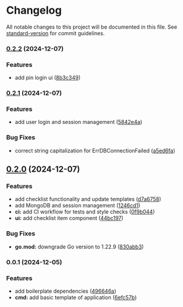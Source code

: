 # Changelog

All notable changes to this project will be documented in this file. See [standard-version](https://github.com/conventional-changelog/standard-version) for commit guidelines.

### [0.2.2](https://github.com/timenglesf/bike-checkover-checklist/compare/v0.2.1...v0.2.2) (2024-12-07)


### Features

* add pin login ui ([8b3c349](https://github.com/timenglesf/bike-checkover-checklist/commit/8b3c349d2bf7e904f9f5368d4ecbdc883b9854bf))

### [0.2.1](https://github.com/timenglesf/bike-checkover-checklist/compare/v0.2.0...v0.2.1) (2024-12-07)


### Features

* add user login and session management ([5842e4a](https://github.com/timenglesf/bike-checkover-checklist/commit/5842e4a4f3874dd533f85fe3f73a5989e67b087e))


### Bug Fixes

* correct string capitalization for ErrDBConnectionFailed ([a5ed6fa](https://github.com/timenglesf/bike-checkover-checklist/commit/a5ed6fa96a2bc33f91fcee989268329ee55c99cb))

## [0.2.0](https://github.com/timenglesf/bike-checkover-checklist/compare/v0.0.1...v0.2.0) (2024-12-07)


### Features

* add checklist functionality and update templates ([d7a6758](https://github.com/timenglesf/bike-checkover-checklist/commit/d7a6758d81c7f18a9179581e0fbba28e097ae17b))
* add MongoDB and session management ([1246cd1](https://github.com/timenglesf/bike-checkover-checklist/commit/1246cd19a3288bf02ce5834ec35ef1ee91bfb25b))
* **ci:** add CI workflow for tests and style checks ([0f9b044](https://github.com/timenglesf/bike-checkover-checklist/commit/0f9b04411a37379e91e5437b2e8d589b34a45524))
* **ui:** add checklist item component ([44bc197](https://github.com/timenglesf/bike-checkover-checklist/commit/44bc1972e39bbb1e806cc9cdfc06e25814c8364b))


### Bug Fixes

* **go.mod:** downgrade Go version to 1.22.9 ([830abb3](https://github.com/timenglesf/bike-checkover-checklist/commit/830abb3445d7aa5ae29c6b6baf1ea0ff0ac72aa7))

### 0.0.1 (2024-12-05)


### Features

* add boilerplate dependencies ([496646a](https://github.com/timenglesf/bike-checkover-checklist/commit/496646a7dc9a86ea59b0794a201c93d9c08ae7df))
* **cmd:** add basic template of application ([6efc57b](https://github.com/timenglesf/bike-checkover-checklist/commit/6efc57b3e4e2245dd54bdad07b1c6557d10e754a))
